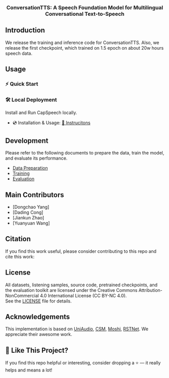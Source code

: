<!-- <img src="assets/logo.png"> -->
<h3  align="center"> ConversationTTS: A Speech Foundation Model for Multilingual Conversational Text-to-Speech</h3>


## Introduction

We release the training and inference code for ConversationTTS. Also, we release the first checkpoint, which trained on 1.5 epoch on about 20w hours speech data.

## Usage
### ⚡ Quick Start  

### 🛠️ Local Deployment  
Install and Run CapSpeech locally.  
- 💿 Installation & Usage: [📄 Instrucitons](docs/quick_use.md)

## Development
Please refer to the following documents to prepare the data, train the model, and evaluate its performance.
- [Data Preparation](docs/dataset.md)  
- [Training](docs/training.md)  
- [Evaluation](capspeech/eval/README.md)  

## Main Contributors

- [Dongchao Yang]
- [Dading Cong]
- [Jiankun Zhao]
- [Yuanyuan Wang]

## Citation

If you find this work useful, please consider contributing to this repo and cite this work:


## License
All datasets, listening samples, source code, pretrained checkpoints, and the evaluation toolkit are licensed under the Creative Commons Attribution-NonCommercial 4.0 International License (CC BY-NC 4.0).  
See the [LICENSE](./LICENSE) file for details.

## Acknowledgements

This implementation is based on [UniAudio](https://github.com/yangdongchao/UniAudio), [CSM](https://github.com/SesameAILabs/csm), [Moshi](https://github.com/kyutai-labs/moshi), [RSTNet](https://github.com/yangdongchao/RSTnet). We appreciate their awesome work.

## 🌟 Like This Project?
If you find this repo helpful or interesting, consider dropping a ⭐ — it really helps and means a lot!

